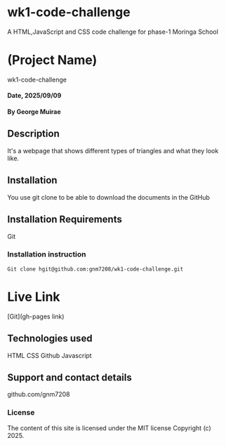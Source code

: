 # wk1-code-challenge
A HTML,JavaScript and CSS code challenge for phase-1 Moringa School
# (Project Name)
wk1-code-challenge
#### Date, 2025/09/09

#### By George Muirae

## Description
It's a webpage that shows different types of triangles and what they look like.

## Installation
You use git clone to be able to download the documents in the GitHub

## Installation Requirements
Git

### Installation instruction
```
Git clone hgit@github.com:gnm7208/wk1-code-challenge.git

```

# Live Link
[Git](gh-pages link)

## Technologies used
HTML
CSS
Github
Javascript

## Support and contact details
github.com/gnm7208

### License
The content of this site is licensed under the MIT license
Copyright (c) 2025.

